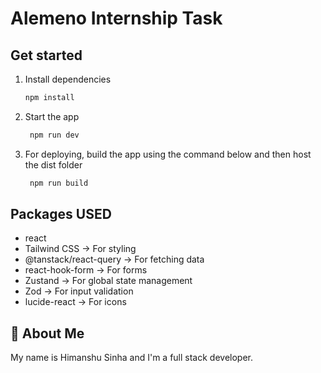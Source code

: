 # Alemeno Internship Task

## Get started

1. Install dependencies

   ```bash
   npm install
   ```

2. Start the app

   ```bash
    npm run dev
   ```

3. For deploying, build the app using the command below and then host the dist folder

   ```bash
    npm run build
   ```

## Packages USED

- react
- Tailwind CSS -> For styling
- @tanstack/react-query -> For fetching data
- react-hook-form -> For forms
- Zustand -> For global state management
- Zod -> For input validation
- lucide-react -> For icons

## 🚀 About Me

My name is Himanshu Sinha and I'm a full stack developer.
